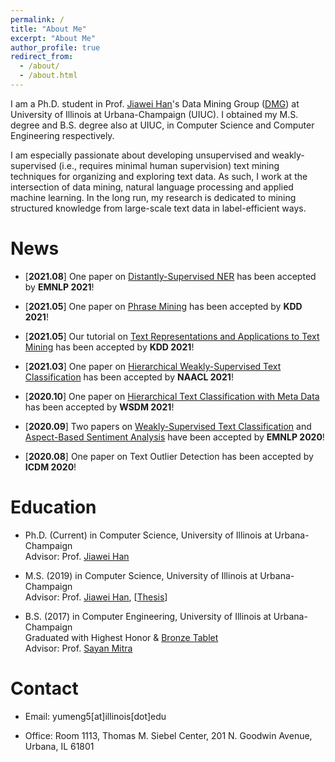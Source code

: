 ```yaml
---
permalink: /
title: "About Me"
excerpt: "About Me"
author_profile: true
redirect_from: 
  - /about/
  - /about.html
---
```


I am a Ph.D. student in Prof. [Jiawei Han](http://hanj.cs.illinois.edu/)'s Data Mining Group ([DMG](http://dm1.cs.uiuc.edu/)) at University of Illinois at Urbana-Champaign (UIUC). I obtained my M.S. degree and B.S. degree also at UIUC, in Computer Science and Computer Engineering respectively.

I am especially passionate about developing unsupervised and weakly-supervised (i.e., requires minimal human supervision) text mining techniques for organizing and exploring text data. As such, I work at the intersection of data mining, natural language processing and applied machine learning. In the long run, my research is dedicated to mining structured knowledge from large-scale text data in label-efficient ways. 

News
======
* \[**2021.08**\] One paper on [Distantly-Supervised NER](https://arxiv.org/abs/2109.05003) has been accepted by **EMNLP 2021**!

* \[**2021.05**\] One paper on [Phrase Mining](https://arxiv.org/abs/2105.14078) has been accepted by **KDD 2021**!

* \[**2021.05**\] Our tutorial on [Text Representations and Applications to Text Mining](https://yumeng5.github.io/kdd21-tutorial/) has been accepted by **KDD 2021**!

* \[**2021.03**\] One paper on [Hierarchical Weakly-Supervised Text Classification](https://aclanthology.org/2021.naacl-main.335/) has been accepted by **NAACL 2021**!

* \[**2020.10**\] One paper on [Hierarchical Text Classification with Meta Data](https://arxiv.org/abs/2010.13556) has been accepted by **WSDM 2021**!

* \[**2020.09**\] Two papers on [Weakly-Supervised Text Classification](https://arxiv.org/abs/2010.07245) and [Aspect-Based Sentiment Analysis](https://arxiv.org/abs/2010.06705) have been accepted by **EMNLP 2020**!

* \[**2020.08**\] One paper on Text Outlier Detection has been accepted by **ICDM 2020**!


Education
======
* Ph.D. (Current) in Computer Science, University of Illinois at Urbana-Champaign  
Advisor: Prof. [Jiawei Han](http://hanj.cs.illinois.edu/)

* M.S. (2019) in Computer Science, University of Illinois at Urbana-Champaign  
Advisor: Prof. [Jiawei Han](http://hanj.cs.illinois.edu/), \[[Thesis](https://www.ideals.illinois.edu/handle/2142/104867)\]

* B.S. (2017) in Computer Engineering, University of Illinois at Urbana-Champaign  
Graduated with Highest Honor & [Bronze Tablet](https://digital.library.illinois.edu/items/592ebe50-1be8-0136-4cfa-0050569601ca-5#?c=0&m=0&s=0&cv=0&r=0&xywh=-3461%2C0%2C12837%2C5932)  
Advisor: Prof. [Sayan Mitra](http://mitras.ece.illinois.edu/)

Contact
======
* Email: yumeng5\[at\]illinois\[dot\]edu

* Office: Room 1113, Thomas M. Siebel Center, 201 N. Goodwin Avenue, Urbana, IL 61801
